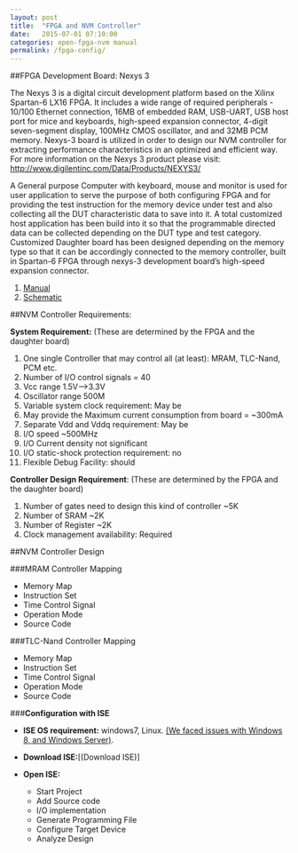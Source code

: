 ```yaml
---
layout: post
title:  "FPGA and NVM Controller"
date:   2015-07-01 07:10:00
categories: open-fpga-nvm manual
permalink: /fpga-config/
---
```




##FPGA Development Board: Nexys 3

The Nexys 3 is a digital circuit development platform based on the Xilinx Spartan-6 LX16 FPGA. It includes a wide range of required peripherals - 10/100 Ethernet connection, 16MB of embedded RAM, USB-UART, USB host port for mice and keyboards, high-speed expansion connector, 4-digit seven-segment display, 100MHz CMOS oscillator, and and 32MB PCM memory. Nexys-3 board is utilized in order to design our  NVM controller for extracting performance characteristics in an optimized and efficient way. For more information on  the Nexys 3 product please visit: http://www.digilentinc.com/Data/Products/NEXYS3/

A General purpose Computer with keyboard, mouse and monitor is used for user application to serve the purpose of both configuring FPGA and for providing the test instruction for the memory device under test and also collecting all the DUT characteristic data to save into it. A total customized host application has been build into it so that the programmable directed data can be collected depending on the DUT type and test category.
Customized Daughter board has been designed depending on the memory type so that it can be accordingly connected to the memory controller, built in Spartan-6 FPGA through nexys-3 development board’s high-speed expansion connector. 

1. [Manual](http://www.digilentinc.com/Data/Products/NEXYS3/Nexys3_rm_V2.pdf)
1. [Schematic](http://www.digilentinc.com/Data/Products/NEXYS3/NEXYS3_sch.pdf)


##NVM Controller Requirements:

**System Requirement:** (These are determined by the FPGA and the daughter board)

1. One single Controller that may control all (at least): MRAM, TLC-Nand, PCM etc.
1. Number of I/O control signals = 40
1. Vcc range 1.5V-->3.3V
1. Oscillator range 500M
1. Variable system clock requirement: May be
1. May provide the Maximum current consumption from board = ~300mA
1. Separate Vdd and Vddq requirement: May be
1. I/O speed ~500MHz
1. I/O Current density not significant
1. I/O static-shock protection requirement: no
1. Flexible Debug Facility: should

**Controller Design Requirement**: (These are determined by the FPGA and the daughter board)

1. Number of gates need to design this kind of controller ~5K
1. Number of SRAM ~2K
1. Number of Register ~2K
1. Clock management availability: Required 


##NVM Controller Design

###MRAM Controller Mapping
 
- Memory Map
- Instruction Set
- Time Control Signal
- Operation Mode
- Source Code

###TLC-Nand Controller Mapping
 
- Memory Map
- Instruction Set
- Time Control Signal
- Operation Mode
- Source Code


###**Configuration with ISE**
- **ISE OS requirement:** windows7, Linux. [(We faced issues with Windows 8, and Windows Server)](http://www.eevblog.com/forum/microcontrollers/guide-getting-xilinx-ise-to-work-with-windows-8-64-bit/msg479087/?PHPSESSID=d60f5ba67c76d757fe50e0f103c42e27#msg479087).
- **Download ISE:**[(Download ISE)]
- **Open ISE:** 

  + Start Project
  + Add Source code
  + I/O implementation
  + Generate Programming File
  + Configure Target Device
  + Analyze Design

